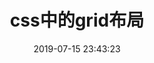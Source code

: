 ---
title: css中的grid布局
date: 2019-07-15 23:43:23
tags: [css]
categories: [css]
description: css中的grid布局
---